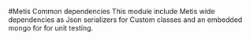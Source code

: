 #Metis Common dependencies
This module include Metis wide dependencies as Json serializers for Custom classes and an embedded mongo for 
for unit testing.